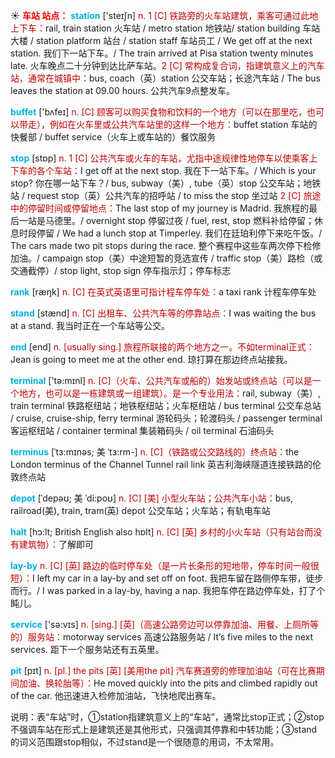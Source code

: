 ☀ <font color="red">**车站 站点：**</font>
<font color="sky blue">**station**</font> ['steɪʃn] 
<font color="#c00000">n. 1 [C] 铁路旁的火车站建筑，乘客可通过此地上下车：</font>rail, train station 火车站 / metro station 地铁站/ station building 车站大楼 / station platform 站台 / station staff 车站员工 / We get off at the next station. 我们下一站下车。/ The train arrived at Pisa station twenty minutes late. 火车晚点二十分钟到达比萨车站。<font color="#c00000">2 [C] 常构成复合词，指建筑意义上的汽车站，通常在城镇中：</font>bus, coach（英）station 公交车站；长途汽车站 / The bus leaves the station at 09.00 hours. 公共汽车9点整发车。

<font color="sky blue">**buffet**</font> ['bʌfeɪ] 
<font color="#c00000">n. [C] 顾客可以购买食物和饮料的一个地方（可以在那里吃，也可以带走），例如在火车里或公共汽车站里的这样一个地方：</font>buffet station 车站的快餐部 / buffet service（火车上或车站的）餐饮服务

<font color="sky blue">**stop**</font> [stɒp] 
<font color="#c00000">n. 1 [C] 公共汽车或火车的车站，尤指中途规律性地停车以使乘客上下车的各个车站：</font>I get off at the next stop. 我在下一站下车。/ Which is your stop? 你在哪一站下车？/ bus, subway（美）, tube（英）stop 公交车站；地铁站 / request stop（英）公共汽车的招呼站 / to miss the stop 坐过站 <font color="#c00000">2 [C] 旅途中的停留时间或停留地点：</font>The last stop of my journey is Madrid. 我旅程的最后一站是马德里。/ overnight stop 停留过夜 / fuel, rest, stop 燃料补给停留；休息时段停留 / We had a lunch stop at Timperley. 我们在廷珀利停下来吃午饭。/ The cars made two pit stops during the race. 整个赛程中这些车两次停下检修加油。/ campaign stop（美）中途短暂的竞选宣传 / traffic stop（美）路检（或交通截停）/ stop light, stop sign 停车指示灯；停车标志

<font color="sky blue">**rank**</font> [ræŋk] 
<font color="#c00000">n. [C] 在英式英语里可指计程车停车处：</font>a taxi rank 计程车停车处

<font color="sky blue">**stand**</font> [stænd] 
<font color="#c00000">n. [C] 出租车、公共汽车等的停靠站点：</font>I was waiting the bus at a stand. 我当时正在一个车站等公交。

<font color="sky blue">**end**</font> [end] 
<font color="#c00000">n. [usually sing.] 旅程所联接的两个地方之一。不如terminal正式：</font>Jean is going to meet me at the other end. 琼打算在那边终点站接我。

<font color="sky blue">**terminal**</font> ['tə:mɪnl] 
<font color="#c00000">n. [C]（火车、公共汽车或船的）始发站或终点站（可以是一个地方，也可以是一栋建筑或一组建筑）。是一个专业用法：</font>rail, subway（美）, train terminal 铁路枢纽站；地铁枢纽站；火车枢纽站 / bus terminal 公交车总站 / cruise, cruise-ship, ferry terminal 游轮码头；轮渡码头 / passenger terminal 客运枢纽站 / container terminal 集装箱码头 / oil terminal 石油码头
           
<font color="sky blue">**terminus**</font> [ˈtɜ:mɪnəs; 美 ˈtɜ:rm-]
<font color="#c00000">n. [C]（铁路或公交路线的）终点站：</font>the London terminus of the Channel Tunnel rail link 英吉利海峡隧道连接铁路的伦敦终点站
           
<font color="sky blue">**depot**</font> [ˈdepəʊ; 美 ˈdi:poʊ]
<font color="#c00000">n. [C] [美] 小型火车站；公共汽车小站：</font>bus, railroad(美), train, tram(英) depot 公交车站；火车站；有轨电车站
           
<font color="sky blue">**halt**</font> [hɔ:lt; British English also hɒlt]
<font color="#c00000">n. [C] [英] 乡村的小火车站（只有站台而没有建筑物）：</font>了解即可
           
<font color="sky blue">**lay-by**</font>
<font color="#c00000">n. [C] [英] 路边的临时停车处（是一片长条形的短地带，停车时间一般很短）：</font>I left my car in a lay-by and set off on foot. 我把车留在路侧停车带，徒步而行。/ I was parked in a lay-by, having a nap. 我把车停在路边停车处，打了个盹儿。

<font color="sky blue">**service**</font> ['sə:vɪs] 
<font color="#c00000">n. [sing.] [英]（高速公路旁边可以停靠加油、用餐、上厕所等的）服务站：</font>motorway services 高速公路服务站 / It’s five miles to the next services. 距下一个服务站还有五英里。
           
<font color="sky blue">**pit**</font> [pɪt]
<font color="#c00000">n. [pl.] the pits [英] [美用the pit] 汽车赛道旁的修理加油站（可在比赛期间加油、换轮胎等）：</font>He moved quickly into the pits and climbed rapidly out of the car. 他迅速进入检修加油站，飞快地爬出赛车。

说明：表“车站”时，①station指建筑意义上的“车站”，通常比stop正式；②stop不强调车站在形式上是建筑还是其他形式，只强调其停靠和中转功能；③stand的词义范围跟stop相似，不过stand是一个很随意的用词，不太常用。


